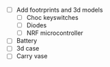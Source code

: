 - [ ] Add footrprints and 3d models
	- [ ] Choc keyswitches
	- [ ] Diodes
	- [ ] NRF microcontroller
- [ ] Battery
- [ ] 3d case
- [ ] Carry vase
